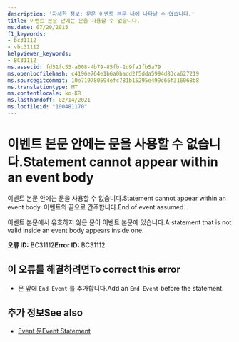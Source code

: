 ```yaml
---
description: '자세한 정보: 문은 이벤트 본문 내에 나타날 수 없습니다.'
title: 이벤트 본문 안에는 문을 사용할 수 없습니다.
ms.date: 07/20/2015
f1_keywords:
- bc31112
- vbc31112
helpviewer_keywords:
- BC31112
ms.assetid: fd51fc53-a008-4b79-85fb-2d9fa1fb5a79
ms.openlocfilehash: c4196e764e1b6a0badd2f5dda5994d83ca627219
ms.sourcegitcommit: 10e719780594efc781b15295e499c66f316068b8
ms.translationtype: MT
ms.contentlocale: ko-KR
ms.lasthandoff: 02/14/2021
ms.locfileid: "100481170"
---
```

# <a name="statement-cannot-appear-within-an-event-body"></a><span data-ttu-id="fa599-103">이벤트 본문 안에는 문을 사용할 수 없습니다.</span><span class="sxs-lookup"><span data-stu-id="fa599-103">Statement cannot appear within an event body</span></span>

<span data-ttu-id="fa599-104">이벤트 본문 안에는 문을 사용할 수 없습니다.</span><span class="sxs-lookup"><span data-stu-id="fa599-104">Statement cannot appear within an event body.</span></span> <span data-ttu-id="fa599-105">이벤트의 끝으로 간주합니다.</span><span class="sxs-lookup"><span data-stu-id="fa599-105">End of event assumed.</span></span>  
  
 <span data-ttu-id="fa599-106">이벤트 본문에서 유효하지 않은 문이 이벤트 본문에 있습니다.</span><span class="sxs-lookup"><span data-stu-id="fa599-106">A statement that is not valid inside an event body appears inside one.</span></span>  
  
 <span data-ttu-id="fa599-107">**오류 ID:** BC31112</span><span class="sxs-lookup"><span data-stu-id="fa599-107">**Error ID:** BC31112</span></span>  
  
## <a name="to-correct-this-error"></a><span data-ttu-id="fa599-108">이 오류를 해결하려면</span><span class="sxs-lookup"><span data-stu-id="fa599-108">To correct this error</span></span>  
  
- <span data-ttu-id="fa599-109">문 앞에 `End Event` 를 추가합니다.</span><span class="sxs-lookup"><span data-stu-id="fa599-109">Add an `End Event` before the statement.</span></span>  
  
## <a name="see-also"></a><span data-ttu-id="fa599-110">추가 정보</span><span class="sxs-lookup"><span data-stu-id="fa599-110">See also</span></span>

- [<span data-ttu-id="fa599-111">Event 문</span><span class="sxs-lookup"><span data-stu-id="fa599-111">Event Statement</span></span>](../language-reference/statements/event-statement.md)
